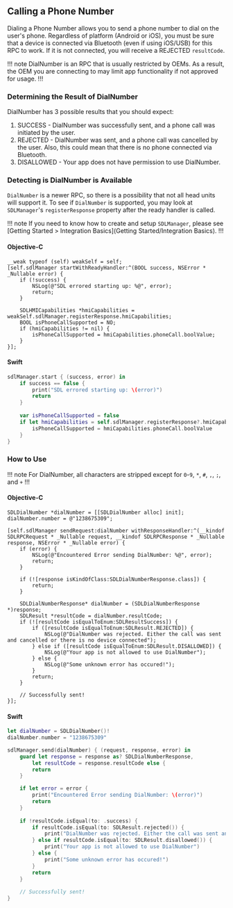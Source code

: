 ## Calling a Phone Number
Dialing a Phone Number allows you to send a phone number to dial on the user's phone. Regardless of platform (Android or iOS), you must be sure that a device is connected via Bluetooth (even if using iOS/USB) for this RPC to work. If it is not connected, you will receive a REJECTED `resultCode`.

!!! note
DialNumber is an RPC that is usually restricted by OEMs. As a result, the OEM you are connecting to may limit app functionality if not approved for usage.
!!!

### Determining the Result of DialNumber
DialNumber has 3 possible results that you should expect:

1. SUCCESS - DialNumber was successfully sent, and a phone call was initiated by the user.
2. REJECTED - DialNumber was sent, and a phone call was cancelled by the user. Also, this could mean that there is no phone connected via Bluetooth.
3. DISALLOWED - Your app does not have permission to use DialNumber.

### Detecting is DialNumber is Available
`DialNumber` is a newer RPC, so there is a possibility that not all head units will support it. To see if `DialNumber` is supported, you may look at `SDLManager`'s `registerResponse` property after the ready handler is called.

!!! note 
If you need to know how to create and setup `SDLManager`, please see [Getting Started > Integration Basics](Getting Started/Integration Basics).
!!!

#### Objective-C
```objc
__weak typeof (self) weakSelf = self;
[self.sdlManager startWithReadyHandler:^(BOOL success, NSError * _Nullable error) {
    if (!success) {
        NSLog(@"SDL errored starting up: %@", error);
        return;
    } 

    SDLHMICapabilities *hmiCapabilities = weakSelf.sdlManager.registerResponse.hmiCapabilities;
    BOOL isPhoneCallSupported = NO;
    if (hmiCapabilities != nil) {
        isPhoneCallSupported = hmiCapabilities.phoneCall.boolValue;
    } 
}];
```

#### Swift
```swift
sdlManager.start { (success, error) in
    if success == false {
        print("SDL errored starting up: \(error)")
        return
    }
    
    var isPhoneCallSupported = false
    if let hmiCapabilities = self.sdlManager.registerResponse?.hmiCapabilities {
        isPhoneCallSupported = hmiCapabilities.phoneCall.boolValue
    }
}
```

### How to Use
!!! note
For DialNumber, all characters are stripped except for `0`-`9`, `*`, `#`, `,`, `;`, and `+`
!!!

#### Objective-C
```objc
SDLDialNumber *dialNumber = [[SDLDialNumber alloc] init];
dialNumber.number = @"1238675309";

[self.sdlManager sendRequest:dialNumber withResponseHandler:^(__kindof SDLRPCRequest * _Nullable request, __kindof SDLRPCResponse * _Nullable response, NSError * _Nullable error) {
    if (error) {
        NSLog(@"Encountered Error sending DialNumber: %@", error);
        return;
    }
    
    if (![response isKindOfClass:SDLDialNumberResponse.class]) {
        return;
    }

    SDLDialNumberResponse* dialNumber = (SDLDialNumberResponse *)response;
    SDLResult *resultCode = dialNumber.resultCode;
    if (![resultCode isEqualToEnum:SDLResultSuccess]) {
		if ([resultCode isEqualToEnum:SDLResult.REJECTED]) {
	        NSLog(@"DialNumber was rejected. Either the call was sent and cancelled or there is no device connected");
	    } else if ([resultCode isEqualToEnum:SDLResult.DISALLOWED]) {
	        NSLog(@"Your app is not allowed to use DialNumber");
	    } else { 	
	    	NSLog(@"Some unknown error has occured!");
	    }
	    return;
    }

	// Successfully sent!
}];
```

#### Swift
```swift
let dialNumber = SDLDialNumber()!
dialNumber.number = "1238675309"

sdlManager.send(dialNumber) { (request, response, error) in
    guard let response = response as? SDLDialNumberResponse,
        let resultCode = response.resultCode else {
        return
    }

    if let error = error {
        print("Encountered Error sending DialNumber: \(error)")
        return
    }
    
    if !resultCode.isEqual(to: .success) {
        if resultCode.isEqual(to: SDLResult.rejected()) {
            print("DialNumber was rejected. Either the call was sent and cancelled or there is no device connected")
        } else if resultCode.isEqual(to: SDLResult.disallowed()) {
            print("Your app is not allowed to use DialNumber")
        } else {
            print("Some unknown error has occured!")
        }
        return
    }
    
    // Successfully sent!
}
```